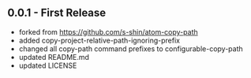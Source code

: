 ## 0.0.1 - First Release
* forked from https://github.com/s-shin/atom-copy-path
* added copy-project-relative-path-ignoring-prefix
* changed all copy-path command prefixes to configurable-copy-path
* updated README.md
* updated LICENSE
